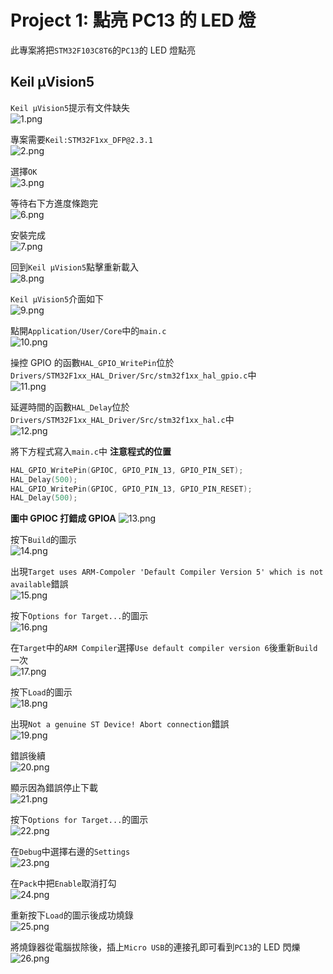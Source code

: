 # Project 1: 點亮 PC13 的 LED 燈    
此專案將把`STM32F103C8T6`的`PC13`的 LED 燈點亮  
  
## Keil µVision5  
`Keil µVision5`提示有文件缺失  
![1.png](pictures/1.png "1.png")
  
專案需要`Keil:STM32F1xx_DFP@2.3.1`  
![2.png](pictures/2.png "2.png")
  
選擇`OK`  
![3.png](pictures/3.png "3.png")
  
等待右下方進度條跑完  
![6.png](pictures/6.png "6.png")
  
安裝完成  
![7.png](pictures/7.png "7.png")
  
回到`Keil µVision5`點擊重新載入  
![8.png](pictures/8.png "8.png")
  
`Keil µVision5`介面如下  
![9.png](pictures/9.png "9.png")
  
點開`Application/User/Core`中的`main.c`  
![10.png](pictures/10.png "10.png")
  
操控 GPIO 的函數`HAL_GPIO_WritePin`位於`Drivers/STM32F1xx_HAL_Driver/Src/stm32f1xx_hal_gpio.c`中  
![11.png](pictures/11.png "11.png")
  
延遲時間的函數`HAL_Delay`位於`Drivers/STM32F1xx_HAL_Driver/Src/stm32f1xx_hal.c`中  
![12.png](pictures/12.png "12.png")
  
將下方程式寫入`main.c`中 **注意程式的位置**  
```c
HAL_GPIO_WritePin(GPIOC, GPIO_PIN_13, GPIO_PIN_SET);
HAL_Delay(500);
HAL_GPIO_WritePin(GPIOC, GPIO_PIN_13, GPIO_PIN_RESET);
HAL_Delay(500);
```
**圖中 GPIOC 打錯成 GPIOA**
![13.png](pictures/13.png "13.png")
  
按下`Build`的圖示  
![14.png](pictures/14.png "14.png")
  
出現`Target uses ARM-Compoler 'Default Compiler Version 5' which is not available`錯誤  
![15.png](pictures/15.png "15.png")
  
按下`Options for Target...`的圖示  
![16.png](pictures/16.png "16.png")
  
在`Target`中的`ARM Compiler`選擇`Use default compiler version 6`後重新`Build`一次  
![17.png](pictures/17.png "17.png")
  
按下`Load`的圖示  
![18.png](pictures/18.png "18.png")
  
出現`Not a genuine ST Device! Abort connection`錯誤  
![19.png](pictures/19.png "19.png")
  
錯誤後續  
![20.png](pictures/20.png "20.png")
  
顯示因為錯誤停止下載  
![21.png](pictures/21.png "21.png")
  
按下`Options for Target...`的圖示  
![22.png](pictures/22.png "22.png")
  
在`Debug`中選擇右邊的`Settings`  
![23.png](pictures/23.png "23.png")
  
在`Pack`中把`Enable`取消打勾    
![24.png](pictures/24.png "24.png")
  
重新按下`Load`的圖示後成功燒錄  
![25.png](pictures/25.png "25.png")
  
將燒錄器從電腦拔除後，插上`Micro USB`的連接孔即可看到`PC13`的 LED 閃爍  
![26.png](pictures/26.png "26.png")